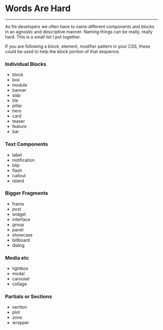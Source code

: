 # Words Are Hard
---
As f/e developers we often have to name different components and blocks in an agnostic and descriptive manner. Naming things can be really, really hard. This is a small list I put together.

If you are following a block, element, modifier pattern in your CSS, these could be used to help the _block_ portion of that sequence.


### Individual Blocks
- block
- box
- module
- banner
- slab
- tile
- pillar
- hero
- card
- teaser
- feature
- bar

### Text Components
- label
- notification
- blip
- flash
- callout
- island

### Bigger Fragments
- frame
- post
- widget
- interface
- group
- panel
- showcase
- billboard
- dialog

### Media etc
- lightbox
- modal
- carousel
- collage


### Partials or Sections
- section
- plot
- zone
- wrapper
